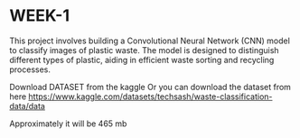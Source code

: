 # WEEK-1
This project involves building a Convolutional Neural Network (CNN) model to classify images of plastic waste. The model is designed to distinguish different types of plastic, aiding in efficient waste sorting and recycling processes.

Download DATASET from the kaggle
Or you can download the dataset from here 
https://www.kaggle.com/datasets/techsash/waste-classification-data/data

Approximately it will be 465 mb
